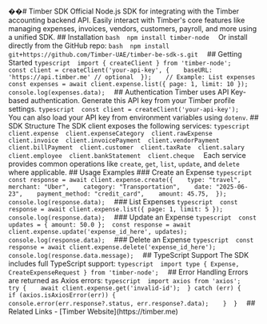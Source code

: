 ��#   T i m b e r   S D K 
 
 
 
 O f f i c i a l   N o d e . j s   S D K   f o r   i n t e g r a t i n g   w i t h   t h e   T i m b e r   a c c o u n t i n g   b a c k e n d   A P I . 
 
 
 
 E a s i l y   i n t e r a c t   w i t h   T i m b e r ' s   c o r e   f e a t u r e s   l i k e   m a n a g i n g   e x p e n s e s ,   i n v o i c e s ,   v e n d o r s ,   c u s t o m e r s ,   p a y r o l l ,   a n d   m o r e   u s i n g   a   u n i f i e d   S D K . 
 
 
 
 # #   I n s t a l l a t i o n 
 
 
 
 ` ` ` b a s h 
 
 n p m   i n s t a l l   t i m b e r - n o d e 
 
 ` ` ` 
 
 
 
 O r   i n s t a l l   d i r e c t l y   f r o m   t h e   G i t H u b   r e p o : 
 
 
 
 ` ` ` b a s h 
 
 n p m   i n s t a l l   g i t + h t t p s : / / g i t h u b . c o m / T i m b e r - U A E / t i m b e r - b e - s d k - s . g i t 
 
 ` ` ` 
 
 
 
 # #   G e t t i n g   S t a r t e d 
 
 
 
 ` ` ` t y p e s c r i p t 
 
 i m p o r t   {   c r e a t e C l i e n t   }   f r o m   ' t i m b e r - n o d e ' ; 
 
 
 
 c o n s t   c l i e n t   =   c r e a t e C l i e n t ( ' y o u r - a p i - k e y ' ,   { 
 
     b a s e U R L :   ' h t t p s : / / a p i . t i m b e r . m e '   / /   o p t i o n a l 
 
 } ) ; 
 
 
 
 / /   E x a m p l e :   L i s t   e x p e n s e s 
 
 c o n s t   e x p e n s e s   =   a w a i t   c l i e n t . e x p e n s e . l i s t ( {   p a g e :   1 ,   l i m i t :   1 0   } ) ; 
 
 c o n s o l e . l o g ( e x p e n s e s . d a t a ) ; 
 
 ` ` ` 
 
 
 
 # #   A u t h e n t i c a t i o n 
 
 
 
 T i m b e r   u s e s   A P I   K e y - b a s e d   a u t h e n t i c a t i o n .   G e n e r a t e   t h i s   A P I   k e y   f r o m   y o u r   T i m b e r   p r o f i l e   s e t t i n g s . 
 
 
 
 ` ` ` t y p e s c r i p t 
 
 c o n s t   c l i e n t   =   c r e a t e C l i e n t ( ' y o u r - a p i - k e y ' ) ; 
 
 ` ` ` 
 
 
 
 Y o u   c a n   a l s o   l o a d   y o u r   A P I   k e y   f r o m   e n v i r o n m e n t   v a r i a b l e s   u s i n g   ` d o t e n v ` . 
 
 
 
 # #   S D K   S t r u c t u r e 
 
 
 
 T h e   S D K   c l i e n t   e x p o s e s   t h e   f o l l o w i n g   s e r v i c e s : 
 
 
 
 ` ` ` t y p e s c r i p t 
 
 c l i e n t . e x p e n s e 
 
 c l i e n t . e x p e n s e C a t e g o r y 
 
 c l i e n t . r a w E x p e n s e 
 
 c l i e n t . i n v o i c e 
 
 c l i e n t . i n v o i c e P a y m e n t 
 
 c l i e n t . v e n d o r P a y m e n t 
 
 c l i e n t . b i l l P a y m e n t 
 
 c l i e n t . c u s t o m e r 
 
 c l i e n t . t a x R a t e 
 
 c l i e n t . s a l a r y 
 
 c l i e n t . e m p l o y e e 
 
 c l i e n t . b a n k S t a t e m e n t 
 
 c l i e n t . c h e q u e 
 
 ` ` ` 
 
 
 
 E a c h   s e r v i c e   p r o v i d e s   c o m m o n   o p e r a t i o n s   l i k e   ` c r e a t e ` ,   ` g e t ` ,   ` l i s t ` ,   ` u p d a t e ` ,   a n d   ` d e l e t e `   w h e r e   a p p l i c a b l e . 
 
 
 
 # #   U s a g e   E x a m p l e s 
 
 
 
 # # #   C r e a t e   a n   E x p e n s e 
 
 
 
 ` ` ` t y p e s c r i p t 
 
 c o n s t   r e s p o n s e   =   a w a i t   c l i e n t . e x p e n s e . c r e a t e ( { 
 
     t y p e :   " t r a v e l " , 
 
     m e r c h a n t :   " U b e r " , 
 
     c a t e g o r y :   " T r a n s p o r t a t i o n " , 
 
     d a t e :   " 2 0 2 5 - 0 6 - 2 3 " , 
 
     p a y m e n t _ m e t h o d :   " c r e d i t _ c a r d " , 
 
     a m o u n t :   4 5 . 7 5 , 
 
 } ) ; 
 
 c o n s o l e . l o g ( r e s p o n s e . d a t a ) ; 
 
 ` ` ` 
 
 
 
 # # #   L i s t   E x p e n s e s 
 
 
 
 ` ` ` t y p e s c r i p t 
 
 c o n s t   r e s p o n s e   =   a w a i t   c l i e n t . e x p e n s e . l i s t ( {   p a g e :   1 ,   l i m i t :   5   } ) ; 
 
 c o n s o l e . l o g ( r e s p o n s e . d a t a ) ; 
 
 ` ` ` 
 
 
 
 # # #   U p d a t e   a n   E x p e n s e 
 
 
 
 ` ` ` t y p e s c r i p t 
 
 c o n s t   u p d a t e s   =   {   a m o u n t :   5 0 . 0   } ; 
 
 c o n s t   r e s p o n s e   =   a w a i t   c l i e n t . e x p e n s e . u p d a t e ( ' e x p e n s e _ i d _ h e r e ' ,   u p d a t e s ) ; 
 
 c o n s o l e . l o g ( r e s p o n s e . d a t a ) ; 
 
 ` ` ` 
 
 
 
 # # #   D e l e t e   a n   E x p e n s e 
 
 
 
 ` ` ` t y p e s c r i p t 
 
 c o n s t   r e s p o n s e   =   a w a i t   c l i e n t . e x p e n s e . d e l e t e ( ' e x p e n s e _ i d _ h e r e ' ) ; 
 
 c o n s o l e . l o g ( r e s p o n s e . d a t a . m e s s a g e ) ; 
 
 ` ` ` 
 
 
 
 # #   T y p e S c r i p t   S u p p o r t 
 
 
 
 T h e   S D K   i n c l u d e s   f u l l   T y p e S c r i p t   s u p p o r t : 
 
 
 
 ` ` ` t y p e s c r i p t 
 
 i m p o r t   t y p e   {   E x p e n s e ,   C r e a t e E x p e n s e R e q u e s t   }   f r o m   ' t i m b e r - n o d e ' ; 
 
 ` ` ` 
 
 
 
 # #   E r r o r   H a n d l i n g 
 
 
 
 E r r o r s   a r e   r e t u r n e d   a s   A x i o s   e r r o r s : 
 
 
 
 ` ` ` t y p e s c r i p t 
 
 i m p o r t   a x i o s   f r o m   ' a x i o s ' ; 
 
 
 
 t r y   { 
 
     a w a i t   c l i e n t . e x p e n s e . g e t ( ' i n v a l i d - i d ' ) ; 
 
 }   c a t c h   ( e r r )   { 
 
     i f   ( a x i o s . i s A x i o s E r r o r ( e r r ) )   { 
 
         c o n s o l e . e r r o r ( e r r . r e s p o n s e ? . s t a t u s ,   e r r . r e s p o n s e ? . d a t a ) ; 
 
     } 
 
 } 
 
 ` ` ` 
 
 
 
 # #   R e l a t e d   L i n k s 
 
 
 
 -   [ T i m b e r   W e b s i t e ] ( h t t p s : / / t i m b e r . m e ) 
